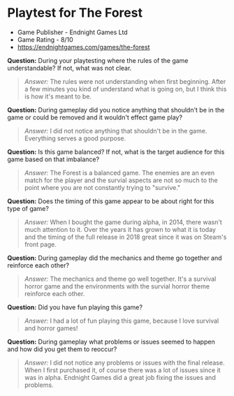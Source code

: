 # Playtest for The Forest

* Game Publisher - Endnight Games Ltd
* Game Rating - 8/10
* https://endnightgames.com/games/the-forest

**Question:** During your playtesting where the rules of the game understandable? If not, what was not clear.
> _Answer:_ The rules were not understanding when first beginning. After a few minutes you kind of understand what is going on, 
             but I think this is how it's meant to be.

**Question:** During gameplay did you notice anything that shouldn't be in the game or could be removed and it wouldn't effect game play?
> _Answer:_ I did not notice anything that shouldn't be in the game. Everything serves a good purpose.

**Question:** Is this game balanced? If not, what is the target audience for this game based on that imbalance?
> _Answer:_ The Forest is a balanced game. The enemies are an even match for the player and the survial aspects are not so much to 
             the point where you are not constantly trying to "survive."

**Question:** Does the timing of this game appear to be about right for this type of game?
> _Answer:_ When I bought the game during alpha, in 2014, there wasn't much attention to it. Over the years it has grown to what it 
            is today and the timing of the full release in 2018 great since it was on Steam's front page.

**Question:** During gameplay did the mechanics and theme go together and reinforce each other?
> _Answer:_ The mechanics and theme go well together. It's a survival horror game and the environments with the survial horror 
             theme reinforce each other. 

**Question:** Did you have fun playing this game?
> _Answer:_ I had a lot of fun playing this game, because I love survival and horror games!

**Question:** During gameplay what problems or issues seemed to happen and how did you get them to reoccur?
> _Answer:_ I did not notice any problems or issues with the final release. When I first purchased it, of course there was a lot 
            of issues since it was in alpha. Endnight Games did a great job fixing the issues and problems.
